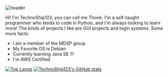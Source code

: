 ![header](https://capsule-render.vercel.app/api?type=rect&color=gradient&height=150&section=footer&text=TechnoShip123&fontSize=70)

Hi! I'm TechnoShip123, you can call me Thonk. I'm a self-taught programmer who tends to code in Python, and I'm always looking to learn more! The kinds of projects I like are GUI projects and login systems. Some more facts:
- I am a member of the MDSP group
- My Favorite OS is Debian
- Currently learning Java SE 11
- I'm AWS Certified

[![Top Langs](https://github-readme-stats.vercel.app/api/top-langs/?username=TechnoShip123&count_private=true&theme=calm&cache_seconds=7288)](https://github.com/technoship123/technoship123)
[![TechnoShip123's GitHub stats](https://github-readme-stats.vercel.app/api?username=TechnoShip123&count_private=true&show_icons=true&theme=calm&cache_seconds=7200)](https://github.com/technoship123/technoship123)
